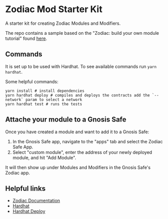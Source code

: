 # Zodiac Mod Starter Kit

A starter kit for creating Zodiac Modules and Modifiers.

The repo contains a sample based on the "Zodiac: build your own module tutorial" found [here](https://gnosis.github.io/zodiac/docs/tutorial-build-a-module/setup).

## Commands

It is set up to be used with Hardhat. To see available commands run `yarn hardhat`.

Some helpful commands:

```
yarn install # install dependencies
yarn hardhat deploy # compiles and deploys the contracts add the `--network` param to select a network
yarn hardhat test # runs the tests
```

## Attache your module to a Gnosis Safe

Once you have created a module and want to add it to a Gnosis Safe:

1. In the Gnosis Safe app, navigate to the "apps" tab and select the Zodiac Safe App.
2. Select "custom module", enter the address of your newly deployed module, and hit "Add Module".

It will then show up under Modules and Modifiers in the Gnosis Safe's Zodiac app.

## Helpful links

- [Zodiac Documentation](https://gnosis.github.io/zodiac/docs/intro)
- [Hardhat](https://hardhat.org/getting-started/)
- [Hardhat Deploy](https://github.com/wighawag/hardhat-deploy)
